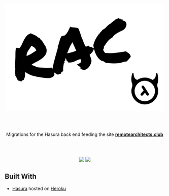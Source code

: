 <p align="center" width="200"><img src="https://raw.githubusercontent.com/Remote-Architects-Club/hasura-migrations/master/github-image.png"/></a></p>
<br/><br/>
<p align="center" >Migrations for the Hasura back end feeding the site <a href="https://remotearchitects.club"><strong>remotearchitects.club</strong></a></p>
<br/><br/>
<p align="center">
  <img src="https://img.shields.io/github/last-commit/danrocha/remote-architects-club"/> 
  <img src="https://img.shields.io/github/languages/top/danrocha/remote-architects-club"/> 
</p>

## Built With

- [Hasura](https://hasura.io/) hosted on [Heroku](https://www.heroku.com/)
